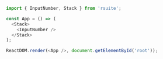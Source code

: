 <!--start-code-->

```js
import { InputNumber, Stack } from 'rsuite';

const App = () => (
  <Stack>
    <InputNumber />
  </Stack>
);

ReactDOM.render(<App />, document.getElementById('root'));
```

<!--end-code-->
